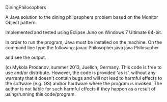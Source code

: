 DiningPhilosophers

A Java solution to the dining philosophers problem based on the Monitor Object pattern.

Implemented and tested using Eclipse Juno on Windows 7 Ultimate 64-bit.

In order to run the program, Java must be installed on the machine. On the command line type the following:
 javac Philosopher.java
 java Philosopher

and see the output.

(c) Mykola Prodanov, summer 2013, Juelich, Germany. 
This code is free to use and/or distribute. However, the code is provided 'as is', without any warranty that it doesn't contain bugs and will not lead to harmful effects to the software (e.g. OS) and/or hardware where the program is invoked. The author is not liable for such harmful effects if they happen as a result of using/running this code/program.